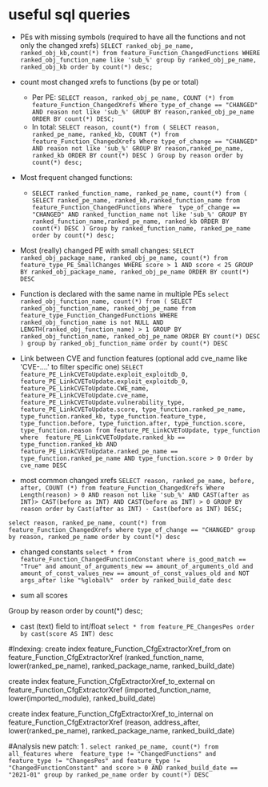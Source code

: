     
# useful sql queries 
* PEs with missing symbols (required to have all the functions and not only the changed xrefs)
 `SELECT ranked_obj_pe_name, ranked_obj_kb,count(*) from feature_Function_ChangedFunctions WHERE ranked_obj_function_name like 'sub_%' group by ranked_obj_pe_name, ranked_obj_kb order by count(*) desc;`
 
* count most changed xrefs to functions (by pe or total)
   * Per PE:
    `SELECT reason, ranked_obj_pe_name, COUNT (*) from feature_Function_ChangedXrefs Where type_of_change == "CHANGED" AND reason not like 'sub_%' GROUP BY reason,ranked_obj_pe_name ORDER BY count(*) DESC;`
   * In total: 
   `SELECT reason, count(*) from (
   SELECT reason, ranked_pe_name, ranked_kb, COUNT (*) from feature_Function_ChangedXrefs Where type_of_change == "CHANGED" AND
   reason not like 'sub_%' GROUP BY reason,ranked_pe_name, ranked_kb ORDER BY count(*) DESC
) Group by reason order by count(*) desc;`

* Most frequent changed functions:
    * `SELECT ranked_function_name, ranked_pe_name, count(*) from (
   SELECT ranked_pe_name, ranked_kb,ranked_function_name from feature_Function_ChangedFunctions Where 
   type_of_change == "CHANGED" AND ranked_function_name not like 'sub_%' GROUP BY ranked_function_name,ranked_pe_name, ranked_kb ORDER BY count(*) DESC
)
Group by ranked_function_name, ranked_pe_name
order by count(*) desc;`

* Most (really) changed PE with small changes: 
`SELECT ranked_obj_package_name, ranked_obj_pe_name, count(*) from feature_type_PE_SmallChanges WHERE score > 1 AND score < 25 GROUP BY ranked_obj_package_name, ranked_obj_pe_name ORDER BY count(*) DESC
`

* Function is declared with the same name in multiple PEs 
`select ranked_obj_function_name, count(*) from (
SELECT ranked_obj_function_name, ranked_obj_pe_name from feature_type_Function_ChangedFunctions WHERE ranked_obj_function_name is not NULL AND LENGTH(ranked_obj_function_name) > 1 GROUP BY ranked_obj_function_name, ranked_obj_pe_name ORDER BY count(*) DESC
) group by ranked_obj_function_name order by count(*) DESC
`
* Link between CVE and function features (optional add cve_name like 'CVE-....' to filter specific one)
`SELECT feature_PE_LinkCVEToUpdate.exploit_exploitdb_0, feature_PE_LinkCVEToUpdate.exploit_exploitdb_0, feature_PE_LinkCVEToUpdate.CWE_name, feature_PE_LinkCVEToUpdate.cve_name, feature_PE_LinkCVEToUpdate.vulnerability_type,
feature_PE_LinkCVEToUpdate.score, type_function.ranked_pe_name, type_function.ranked_kb,
type_function.feature_type, type_function.before, type_function.after, type_function.score, 
type_function.reason from feature_PE_LinkCVEToUpdate, type_function where 
feature_PE_LinkCVEToUpdate.ranked_kb == type_function.ranked_kb AND 
feature_PE_LinkCVEToUpdate.ranked_pe_name == type_function.ranked_pe_name AND
type_function.score > 0
Order by cve_name DESC`

* most common changed xrefs
`SELECT reason, ranked_pe_name, before, after, COUNT (*) from feature_Function_ChangedXrefs Where 
Length(reason) > 0 AND reason not like 'sub_%' AND CAST(after as INT)> CAST(before as INT) AND CAST(before as INT) > 0
GROUP BY reason
order by Cast(after as INT) - Cast(before as INT) DESC;`

`select reason, ranked_pe_name, count(*) from feature_Function_ChangedXrefs where type_of_change == "CHANGED" group by reason, ranked_pe_name order by count(*) desc`
* changed constants
`select * from feature_Function_ChangedFunctionConstant where is_good_match == "True" and amount_of_arguments_new == amount_of_arguments_old and amount_of_const_values_new == amount_of_const_values_old
and NOT args_after like "%global%" 
order by ranked_build_date desc`

* sum all scores 



Group by reason
order by count(*) desc;
*  cast (text) field to int/float
`select * from feature_PE_ChangesPes order by cast(score AS INT) desc`

 #Indexing:
create index feature_Function_CfgExtractorXref_from on feature_Function_CfgExtractorXref (ranked_function_name, lower(ranked_pe_name), ranked_package_name, ranked_build_date)

create index feature_Function_CfgExtractorXref_to_external on feature_Function_CfgExtractorXref (imported_function_name, lower(imported_module), ranked_build_date)

create index feature_Function_CfgExtractorXref_to_internal on feature_Function_CfgExtractorXref (reason, address_after,  lower(ranked_pe_name), ranked_package_name, ranked_build_date)

 #Analysis new patch:
1 . `select ranked_pe_name, count(*) from all_features where 
feature_type != "ChangedFunctions" and feature_type != "ChangesPes" and feature_type != "ChangedFunctionConstant" and
score > 0 AND ranked_build_date == "2021-01" group by ranked_pe_name order by count(*) DESC`